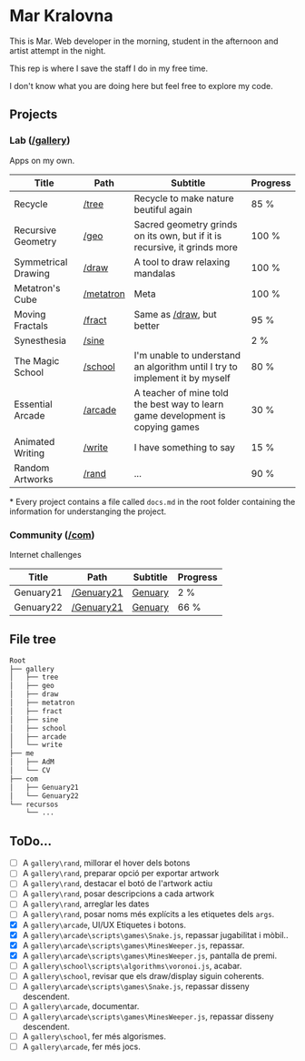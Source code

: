 # Mar Kralovna

This is Mar. Web developer in the morning, student in the afternoon and artist attempt in the night.

This rep is where I save the staff I do in my free time.

I don't know what you are doing here but feel free to explore my code.

## Projects

### Lab ([/gallery](./gallery))

Apps on my own.

|        Title        |               Path               |                                     Subtitle                                     |  Progress  |
|---------------------|----------------------------------|----------------------------------------------------------------------------------|------------|
| Recycle             | [/tree](./gallery/tree)          | Recycle to make nature beutiful again                                            |       85 % |
| Recursive Geometry  | [/geo](./gallery/geo)            | Sacred geometry grinds on its own, but if it is recursive, it grinds more        |      100 % |
| Symmetrical Drawing | [/draw](./gallery/draw)          | A tool to draw relaxing mandalas                                                 |      100 % |
| Metatron's Cube     | [/metatron](./gallery/metatron)  | Meta                                                                             |      100 % |
| Moving Fractals     | [/fract](./gallery/fract)        | Same as [/draw](./gallery/draw), but better                                      |       95 % |
| Synesthesia         | [/sine](./gallery/sine)          |                                                                                  |        2 % |
| The Magic School    | [/school](./gallery/school)      | I'm unable to understand an algorithm until I try to implement it by myself      |       80 % |
| Essential Arcade    | [/arcade](./gallery/arcade)      | A teacher of mine told the best way to learn game development is copying games   |       30 % |
| Animated Writing    | [/write](./gallery/write)        | I have something to say                                                          |       15 % |
| Random Artworks     | [/rand](./gallery/rand)          | <span class="pendent">...</span>                                                 |       90 % |

\* Every project contains a file called `docs.md` in the root folder containing the information for understanging the project.

### Community ([/com](./com))

Internet challenges

|        Title        |               Path               |                                     Subtitle                                     |  Progress  |
|---------------------|----------------------------------|----------------------------------------------------------------------------------|------------|
| Genuary21           | [/Genuary21](./com/Genuary21)    | [Genuary](genuary.art)                                                           |        2 % |
| Genuary22           | [/Genuary21](./com/Genuary22)    | [Genuary](genuary.art)                                                           |       66 % |

## File tree

```css
Root
├── gallery
│   ├── tree
│   ├── geo
│   ├── draw
│   ├── metatron
│   ├── fract
│   ├── sine
│   ├── school
│   ├── arcade
│   └── write
├── me
│   ├── AdM
│   └── CV
├── com
│   ├── Genuary21
│   └── Genuary22
└── recursos
    └── ...
```

## ToDo...

* [ ] A `gallery\rand`, millorar el hover dels botons
* [ ] A `gallery\rand`, preparar opció per exportar artwork
* [ ] A `gallery\rand`, destacar el botó de l'artwork actiu
* [ ] A `gallery\rand`, posar descripcions a cada artwork
* [ ] A `gallery\rand`, arreglar les dates
* [ ] A `gallery\rand`, posar noms més explícits a les etiquetes dels `args`.
* [x] A `gallery\arcade`, <span class="pendent">UI/UX Etiquetes i botons</span>.
* [x] A `gallery\arcade\scripts\games\Snake.js`, <span class="pendent">repassar jugabilitat i mòbil.</span>.
* [x] A `gallery\arcade\scripts\games\MinesWeeper.js`, repassar.
* [x] A `gallery\arcade\scripts\games\MinesWeeper.js`, pantalla de premi.
* [ ] A `gallery\school\scripts\algorithms\voronoi.js`, acabar.
* [ ] A `gallery\school`, revisar que els draw/display siguin coherents.
* [ ] A `gallery\arcade\scripts\games\Snake.js`, repassar disseny descendent.
* [ ] A `gallery\arcade`, documentar.
* [ ] A `gallery\arcade\scripts\games\MinesWeeper.js`, repassar disseny descendent.
* [ ] A `gallery\school`, fer més algorismes.
* [ ] A `gallery\arcade`, fer més jocs.
